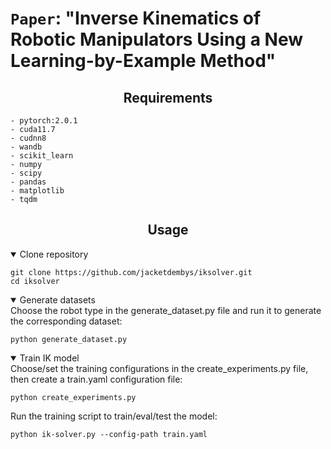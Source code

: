 # `Paper`: "Inverse Kinematics of Robotic Manipulators Using a New Learning-by-Example Method"


## <div align="center">Requirements</div>
```shell
- pytorch:2.0.1
- cuda11.7
- cudnn8
- wandb
- scikit_learn
- numpy
- scipy
- pandas
- matplotlib
- tqdm
```


## <div align="center">Usage</div>

</details>
<details open><summary>Clone repository</summary>

```shell
git clone https://github.com/jacketdembys/iksolver.git
cd iksolver
```

</details>



</details>
<details open><summary>Generate datasets </summary>
Choose the robot type in the generate_dataset.py file and run it to generate the corresponding dataset:

```shell
python generate_dataset.py
```

</details>

</details>
<details open><summary>Train IK model</summary>
Choose/set the training configurations in the create_experiments.py file, then create a train.yaml configuration file:

```shell
python create_experiments.py
```

Run the training script to train/eval/test the model:

```shell
python ik-solver.py --config-path train.yaml
```

<!---
</details>

</details>
<details open><summary>Test IK model (ToDo)</summary>
</details>
-->